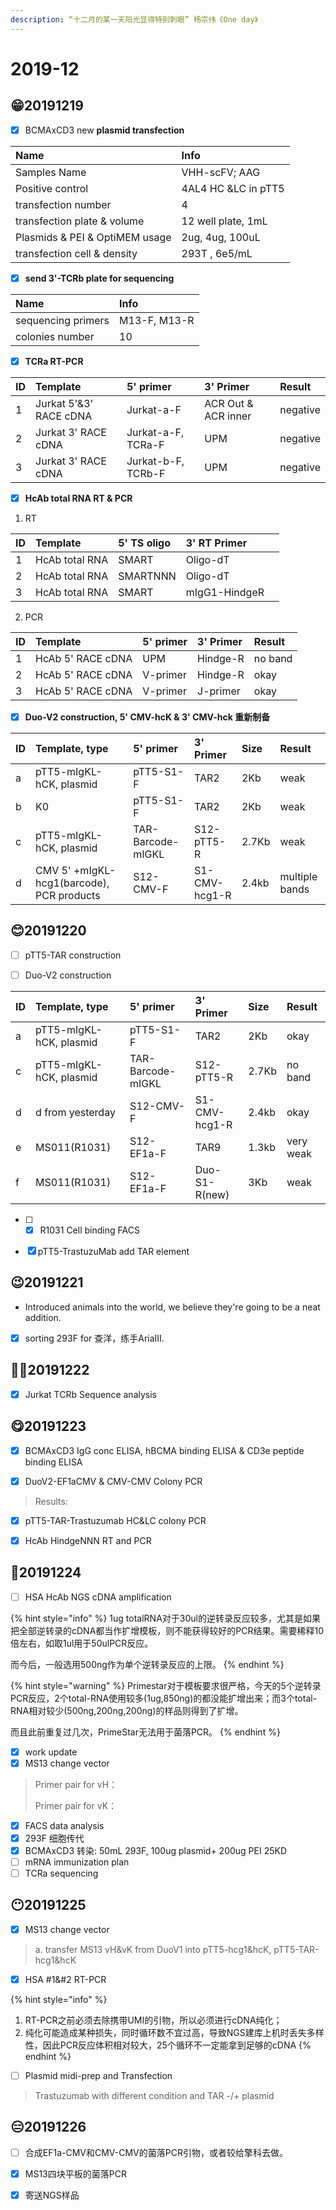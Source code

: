 ```yaml
---
description: “十二月的某一天阳光显得特别刺眼” 杨宗纬《One day》
---
```


# 2019-12

## 😁20191219

* [x] BCMAxCD3 new **plasmid transfection**

| Name | Info |
| :--- | :--- |
| Samples Name | VHH-scFV; AAG |
| Positive control | 4AL4 HC &LC in pTT5 |
| transfection number | 4 |
| transfection plate & volume | 12 well plate, 1mL |
| Plasmids & PEI & OptiMEM usage | 2ug, 4ug, 100uL |
| transfection cell & density | 293T , 6e5/mL |

* [x] **send 3'-TCRb plate for sequencing**  

| Name | Info |
| :--- | :--- |
| sequencing primers | M13-F, M13-R |
| colonies number | 10 |

* [x] **TCRa RT-PCR**

| ID | Template | 5'  primer | 3' Primer | Result |
| :--- | :--- | :--- | :--- | :--- |
| 1 | Jurkat 5'&3' RACE cDNA | Jurkat-a-F | ACR Out & ACR inner | negative |
| 2 | Jurkat 3' RACE cDNA | Jurkat-a-F, TCRa-F | UPM | negative |
| 3 | Jurkat 3' RACE cDNA | Jurkat-b-F, TCRb-F | UPM | negative |

* [x] **HcAb total RNA RT &  PCR**

1. RT

| ID | Template | 5'  TS oligo  | 3' RT Primer |  |
| :--- | :--- | :--- | :--- | :--- |
| 1 | HcAb total RNA | SMART | Oligo-dT |  |
| 2 | HcAb total RNA | SMARTNNN | Oligo-dT |  |
| 3 | HcAb total RNA | SMART | mIgG1-HindgeR |  |

2. PCR

| ID | Template | 5'  primer | 3' Primer | Result |
| :--- | :--- | :--- | :--- | :--- |
| 1 | HcAb 5' RACE cDNA | UPM | Hindge-R | no band |
| 2 | HcAb 5' RACE cDNA | V-primer | Hindge-R | okay |
| 3 | HcAb 5' RACE cDNA | V-primer | J-primer | okay |

* [x] **Duo-V2 construction, 5' CMV-hcK & 3' CMV-hck 重新制备**

| ID | Template, type | 5'  primer | 3' Primer | Size | Result |
| :--- | :--- | :--- | :--- | :--- | :--- |
| a | pTT5-mIgKL-hCK, plasmid | pTT5-S1-F | TAR2 | 2Kb | weak |
| b | K0 | pTT5-S1-F | TAR2 | 2Kb | weak |
| c | pTT5-mIgKL-hCK, plasmid | TAR-Barcode-mIGKL | S12-pTT5-R | 2.7Kb | weak |
| d |  CMV 5' +mIgKL-hcg1\(barcode\), PCR products | S12-CMV-F | S1-CMV-hcg1-R | 2.4kb | multiple bands |

## 😊20191220

* [ ] pTT5-TAR construction



* [ ] Duo-V2 construction

| ID | Template, type | 5'  primer | 3' Primer | Size | Result |
| :--- | :--- | :--- | :--- | :--- | :--- |
| a | pTT5-mIgKL-hCK, plasmid | pTT5-S1-F | TAR2 | 2Kb | okay |
| c | pTT5-mIgKL-hCK, plasmid | TAR-Barcode-mIGKL | S12-pTT5-R | 2.7Kb | no band  |
| d |  d from yesterday | S12-CMV-F | S1-CMV-hcg1-R | 2.4kb | okay  |
| e | MS011\(R1031\) | S12-EF1a-F | TAR9 | 1.3kb | very weak |
| f | MS011\(R1031\) | S12-EF1a-F | Duo-S1-R\(new\) | 3Kb | weak |

* [ ] * [x] R1031 Cell binding FACS
* [x] pTT5-TrastuzuMab add TAR element



## 😉20191221

* Introduced animals into the world, we believe they're going to be a neat addition.
* [x] sorting 293F for 查洋，练手AriaIII.

## 🤷‍♂️20191222

* [x] Jurkat TCRb Sequence analysis

## 😋20191223

* [x] BCMAxCD3 IgG conc ELISA, hBCMA binding ELISA & CD3e peptide binding ELISA



* [x] DuoV2-EF1aCMV & CMV-CMV Colony PCR

> Results:

* [x] pTT5-TAR-Trastuzumab HC&LC colony PCR



* [x] HcAb HindgeNNN RT and PCR



## 🤨20191224

* [ ] HSA HcAb NGS cDNA amplification

{% hint style="info" %}
1ug totalRNA对于30ul的逆转录反应较多，尤其是如果把全部逆转录的cDNA都当作扩增模板，则不能获得较好的PCR结果。需要稀释10倍左右，如取1ul用于50ulPCR反应。

而今后，一般选用500ng作为单个逆转录反应的上限。
{% endhint %}

{% hint style="warning" %}
Primestar对于模板要求很严格，今天的5个逆转录PCR反应，2个total-RNA使用较多\(1ug,850ng\)的都没能扩增出来；而3个total-RNA相对较少\(500ng,200ng,200ng\)的样品则得到了扩增。

而且此前重复过几次，PrimeStar无法用于菌落PCR。
{% endhint %}

* [x] work update
* [x] MS13 change vector

> Primer pair for vH：
>
> Primer pair for vK：

* [x] FACS data analysis
* [x] 293F 细胞传代
* [x] BCMAxCD3 转染: 50mL 293F, 100ug plasmid+ 200ug PEI 25KD
* [ ]  mRNA immunization plan
* [ ] TCRa sequencing

## 😶20191225



* [x] MS13 change vector

> a. transfer MS13 vH&vK from DuoV1 into pTT5-hcg1&hcK,  pTT5-TAR-hcg1&hcK

* [x] HSA \#1&\#2 RT-PCR

{% hint style="info" %}
1. RT-PCR之前必须去除携带UMI的引物，所以必须进行cDNA纯化；
2. 纯化可能造成某种损失，同时循环数不宜过高，导致NGS建库上机时丢失多样性，因此PCR反应体积相对较大，25个循环不一定能拿到足够的cDNA
{% endhint %}

* [ ] Plasmid midi-prep and Transfection

> Trastuzumab with different condition and TAR -/+ plasmid

 



## 😑20191226

* [ ] 合成EF1a-CMV和CMV-CMV的菌落PCR引物，或者较给擎科去做。
* [x] MS13四块平板的菌落PCR
* [x] 寄送NGS样品



